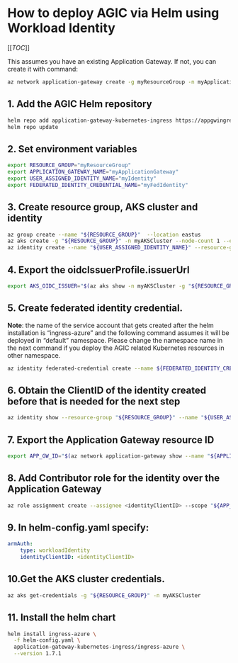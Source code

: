 # How to deploy AGIC via Helm using Workload Identity

[[_TOC_]]

This assumes you have an existing Application Gateway. If not, you can create it with command:

```bash
az network application-gateway create -g myResourceGroup -n myApplicationGateway --sku Standard_v2 --public-ip-address myPublicIP --vnet-name myVnet --subnet mySubnet --priority 100
```

## 1. Add the AGIC Helm repository

```bash
helm repo add application-gateway-kubernetes-ingress https://appgwingress.blob.core.windows.net/ingress-azure-helm-package/
helm repo update
```

## 2. Set environment variables

```bash
export RESOURCE_GROUP="myResourceGroup"
export APPLICATION_GATEWAY_NAME="myApplicationGateway"
export USER_ASSIGNED_IDENTITY_NAME="myIdentity"
export FEDERATED_IDENTITY_CREDENTIAL_NAME="myFedIdentity"
```

## 3. Create resource group, AKS cluster and identity

```bash
az group create --name "${RESOURCE_GROUP}"  --location eastus
az aks create -g "${RESOURCE_GROUP}" -n myAKSCluster --node-count 1 --enable-oidc-issuer --enable-workload-identity 
az identity create --name "${USER_ASSIGNED_IDENTITY_NAME}" --resource-group "${RESOURCE_GROUP}" 
```

## 4. Export the oidcIssuerProfile.issuerUrl

```bash
export AKS_OIDC_ISSUER="$(az aks show -n myAKSCluster -g "${RESOURCE_GROUP}" --query "oidcIssuerProfile.issuerUrl" -otsv)"
```

## 5. Create federated identity credential. 

**Note**: the name of the service account that gets created after the helm installation is “ingress-azure” and the following command assumes it will be deployed in “default” namespace. Please change the namespace name in the next command if you deploy the AGIC related Kubernetes resources in other namespace.

```bash
az identity federated-credential create --name ${FEDERATED_IDENTITY_CREDENTIAL_NAME} --identity-name ${USER_ASSIGNED_IDENTITY_NAME} --resource-group ${RESOURCE_GROUP} --issuer ${AKS_OIDC_ISSUER} --subject system:serviceaccount:default:ingress-azure
```

## 6. Obtain the ClientID of the identity created before that is needed for the next step

```bash
az identity show --resource-group "${RESOURCE_GROUP}" --name "${USER_ASSIGNED_IDENTITY_NAME}" --query 'clientId' -otsv
``` 

## 7. Export the Application Gateway resource ID

```bash
export APP_GW_ID="$(az network application-gateway show --name "${APPLICATION_GATEWAY_NAME}"  --resource-group "${RESOURCE_GROUP}"  --query 'id' --output tsv)"
```

## 8. Add Contributor role for the identity over the Application Gateway

```bash
az role assignment create --assignee <identityClientID> --scope "${APP_GW_ID}" --role Contributor
```

## 9. In helm-config.yaml specify:

```yaml
armAuth:
    type: workloadIdentity
    identityClientID: <identityClientID>
```

## 10.Get the AKS cluster credentials.

```bash
az aks get-credentials -g "${RESOURCE_GROUP}" -n myAKSCluster
```

## 11. Install the helm chart

```bash
helm install ingress-azure \
  -f helm-config.yaml \
  application-gateway-kubernetes-ingress/ingress-azure \
  --version 1.7.1
```
